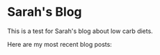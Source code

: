 [title: Sarah's Blog]:/
[menu: Home]:/
[template_url: https://github.com/timhumble/template-blue.git]:/

Sarah's Blog
===========

This is a test for Sarah's blog about low carb diets.

<span data-lift="if?extra_true=has_blog">Here are my most recent blog posts:</span>

<div data-lift="if?extra_true=has_blog">
      <div data-lift="blog.simple"></div>
</div>

